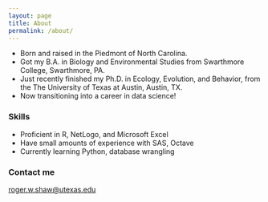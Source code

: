 ```yaml
---
layout: page
title: About
permalink: /about/
---
```


* Born and raised in the Piedmont of North Carolina.
* Got my B.A. in Biology and Environmental Studies from Swarthmore College, Swarthmore, PA.
* Just recently finished my Ph.D. in Ecology, Evolution, and Behavior, from the The University of Texas at Austin, Austin, TX.
* Now transitioning into a career in data science!

### Skills

* Proficient in R, NetLogo, and Microsoft Excel
* Have small amounts of experience with SAS, Octave
* Currently learning Python, database wrangling


### Contact me

[roger.w.shaw@utexas.edu](mailto:roger.w.shaw@utexas.edu)